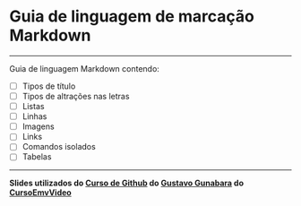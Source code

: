 # Guia de linguagem de marcação **Markdown**
---
 Guia de linguagem Markdown contendo:
- [ ] Tipos de título
- [ ] Tipos de altrações nas letras
- [ ] Listas
- [ ] Linhas 
- [ ] Imagens
- [ ] Links
- [ ] Comandos isolados
- [ ] Tabelas
---
**Slides utilizados do [Curso de Github](https://github.com/gustavoguanabara/git-github) do [Gustavo Gunabara](https://github.com/gustavoguanabara) do [CursoEmvVideo](https://www.cursoemvideo.com)**
